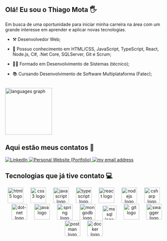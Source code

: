 ## Olá! Eu sou o Thiago Mota 🖐️
 Em busca de uma oportunidade para iniciar minha carreira na área com um grande
interesse em aprender e aplicar novas tecnologias.

- ⚒ Desenvolvedor Web;

- 🎨 Possuo conhecimento em HTML/CSS, JavaScript, TypeScript, React, Node.js, C#, .Net Core, SQLServer, Git e Scrum;

- 👨‍🎓 Formado em Desenvolvimento de Sistemas (técnico);

- 📚 Cursando Desenvolvimento de Software Multiplataforma (Fatec);

<br>

<img src="https://github-readme-stats.vercel.app/api/top-langs?username=ghitado&locale=en&hide_title=false&layout=compact&card_width=320&langs_count=5&theme=vue-dark&hide_border=false" height="150" alt="languages graph"  />
  
## Aqui estão meus contatos 📱
<a href="https://www.linkedin.com/in/thiagodemelomota/">
    <img src="https://img.shields.io/badge/linkedin-%230077B5.svg?style=for-the-badge&logo=linkedin&logoColor=white" title="LinkedIn Profile" alt="LinkedIn">
</a>
<a href="https://thiagomota.vercel.app/">
    <img src="https://img.shields.io/badge/Portfolio-%23000000.svg?style=for-the-badge" title="My Personal Website (Portfolio)" alt="Personal Website (Portfolio)">
</a>
<a href="mailto:thiagodemelomota@gmail.com">
    <img src="https://img.shields.io/badge/thiagodemelomota@gmail.com-D14836?style=for-the-badge&logo=gmail&logoColor=white" title="my email address" alt="my email address">
</a>

## Tecnologias que já tive contato 💻



<div align="center">
  <img src="https://cdn.jsdelivr.net/gh/devicons/devicon/icons/html5/html5-original.svg" height="50" alt="html5 logo"  />
  <img width="15" />
  <img src="https://cdn.jsdelivr.net/gh/devicons/devicon/icons/css3/css3-original.svg" height="50" alt="css3 logo"  />
  <img width="15" />
  <img src="https://cdn.jsdelivr.net/gh/devicons/devicon/icons/javascript/javascript-original.svg" height="50" alt="javascript logo"  />
  <img width="15" />
  <img src="https://cdn.jsdelivr.net/gh/devicons/devicon/icons/typescript/typescript-original.svg" height="50" alt="typescript logo"  />
  <img width="15" />
  <img src="https://cdn.jsdelivr.net/gh/devicons/devicon/icons/react/react-original.svg" height="50" alt="react logo"  />
  <img width="15" />
  <img src="https://cdn.jsdelivr.net/gh/devicons/devicon/icons/nodejs/nodejs-original.svg" height="50" alt="nodejs logo"  />
  <img width="15" />
  <img src="https://skillicons.dev/icons?i=cs" height="50" alt="csharp logo"  />
  <img width="15" />
  <img src="https://skillicons.dev/icons?i=dotnet" height="50" alt="dot-net logo"  />
  <img width="15" />
  <img src="https://skillicons.dev/icons?i=java" height="50" alt="java logo"  />
  <img width="15" />
  <img src="https://skillicons.dev/icons?i=spring" height="50" alt="spring logo"  />
  <img width="15" />
  <img src="https://skillicons.dev/icons?i=mongodb" height="50" alt="mongodb logo"  />
  <img width="15" />
  <img src="https://cdn.jsdelivr.net/gh/devicons/devicon/icons/microsoftsqlserver/microsoftsqlserver-original.svg" height="45" alt="mssql logo"  />
  <img width="15" />
  <img src="https://cdn.jsdelivr.net/gh/devicons/devicon/icons/git/git-original.svg" height="50" alt="git logo"  />
  <img width="15" />
  <img src="https://cdn.jsdelivr.net/gh/devicons/devicon/icons/swagger/swagger-original.svg" height="50" alt="swagger logo"  />
  <img width="15" />
  <img src="https://cdn.jsdelivr.net/gh/devicons/devicon/icons/postman/postman-original.svg" height="50" alt="postman logo"  />
  <img width="15" />
  <img src="https://cdn.simpleicons.org/docker/2496ED" height="50" alt="docker logo"  />
  <img width="15" />
</div>
